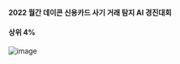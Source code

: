 #### 2022 월간 데이콘 신용카드 사기 거래 탐지 AI 경진대회
#### 상위 4%
![image](https://user-images.githubusercontent.com/108311477/188297673-5af0cd6b-dc24-4805-97c8-127b652cbf9e.png)
